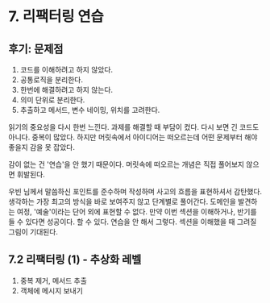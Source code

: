 # 7. 리팩터링 연습

## 후기: 문제점

1. 코드를 이해하려고 하지 않았다.
2. 공통로직을 분리한다.
3. 한번에 해결하려고 하지 않는다.
4. 의미 단위로 분리한다.
5. 추출하고 메서드, 변수 네이밍, 위치를 고려한다.

읽기의 중요성을 다시 한번 느낀다. 과제를 해결할 때 부담이 컸다. 다시 보면 긴 코드도 아니다. 중복이 많았다.
하지만 머릿속에서 아이디어는 떠오르는데 어떤 문제부터 해야 좋을지 감을 못 잡았다.

감이 없는 건 '연습'을 안 했기 때문이다. 머릿속에 떠오르는 개념은 직접 풀어보지 않으면 휘발된다.

우빈 님께서 말씀하신 포인트를 준수하며 작성하며 사고의 흐름을 표현하셔서 감탄했다. 생각하는 가장 최고의 방식을 바로 보여주지 않고 단계별로 풀어간다.
도메인을 발견하는 여정, '예술'이라는 단어 외에 표현할 수 없다. 만약 이번 섹션을 이해하거나, 반기를 들 수 있다면 성공이다. 
할 수 있다. 연습을 안 해서 그렇다. 섹션을 이해했을 때 그려질 그림이 기대된다.

## 7.2 리팩터링 (1) - 추상화 레벨

1. 중복 제거, 메서드 추출
2. 객체에 메시지 보내기
